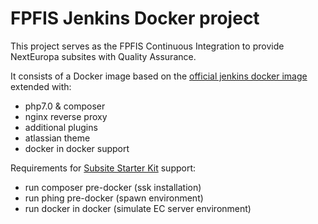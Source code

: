 # FPFIS Jenkins Docker project

This project serves as the FPFIS Continuous Integration to provide NextEuropa subsites with Quality Assurance.

It consists of a Docker image based on the [official jenkins docker image](https://github.com/jenkinsci/docker) extended with:
- php7.0 & composer
- nginx reverse proxy
- additional plugins
- atlassian theme
- docker in docker support

Requirements for [Subsite Starter Kit](https://github.com/ec-europa/ssk) support:
- run composer pre-docker (ssk installation)
- run phing pre-docker (spawn environment)
- run docker in docker (simulate EC server environment)
